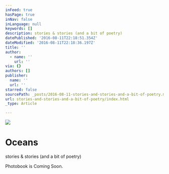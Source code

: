 ```yaml
---
inFeed: true
hasPage: true
inNav: false
inLanguage: null
keywords: []
description: stories & stories (and a bit of poetry)
datePublished: '2016-08-11T22:18:51.354Z'
dateModified: '2016-08-11T22:18:36.197Z'
title: ''
author:
  - name: ''
    url: ''
via: {}
authors: []
publisher:
  name: ''
  url: ''
starred: false
sourcePath: _posts/2016-08-11-stories-and-stories-and-a-bit-of-poetry.md
url: stories-and-stories-and-a-bit-of-poetry/index.html
_type: Article

---
```

![](https://the-grid-user-content.s3-us-west-2.amazonaws.com/3b64b0fc-3586-442f-bc57-071f2ba0ad80.png)

# Oceans

stories & stories (and a bit of poetry)

Photobook is Coming Soon.